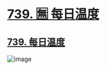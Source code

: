 # [739. 🈚️ 每日温度](https://github.com/imtsingyun/LeetCode/issues/11)

## [739. 每日温度](https://leetcode.cn/problems/daily-temperatures/)

![image](https://user-images.githubusercontent.com/56377217/199871660-8ea19576-9ba4-4f86-9502-26ef90ea7a9f.png)

